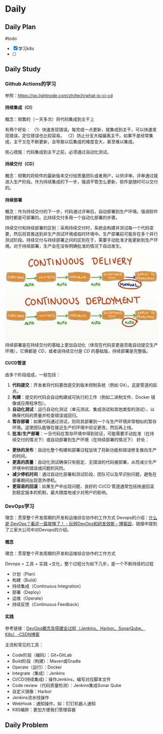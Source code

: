 # Daily
## Daily Plan
#todo
- [x] 学习k8s
- [ ] 
## Daily Study
### Github Actions的学习
参照：https://go.lightnode.com/zh/tech/what-is-ci-cd
#### 持续集成（CI）
概念：频繁的（一天多次）将代码集成到主干上

有两个好处：
（1）快速发现错误。每完成一点更新，就集成到主干，可以快速发现错误，定位错误也比较容易。
（2）防止分支大幅偏离主干。如果不是经常集成，主干又在不断更新，会导致以后集成的难度变大，甚至难以集成。

核心措施：代码集成到主干之前，必须通过自动化测试。

#### 持续交付（CD）
概念：频繁的将软件的最新版本交付给质量团队或者用户，以供评审。评审通过就进入生产阶段。作为持续集成的下一步，强调不管怎么更新，软件是随时可以交付的。

#### 持续部署
概念：作为持续交付的下一步，代码通过评审后，自动部署到生产环境。强调软件随时都是可部署的。比持续交付多用一个自动化部署的步骤。

持续交付和持续部署的区别：采用持续交付时，系统会构建并测试每一个代码变更，然后将其推送到非生产测试环境或临时环境中。生产部署前可能存在多个并行测试阶段。持续交付与持续部署之间的区别在于，需要手动批准才能更新到生产环境。对于持续部署，生产会在没有明确批准的情况下自动发生。
![](attachments/Pasted%20image%2020250503210640.png)
持续部署是在持续交付的基础上更加自动化（体现在代码变更是否能自动提交生产环境），它俩都是 _CD_，或者说持续交付是 _CD_ 的基础版，持续部署是完整版。

#### CI/CD管道
由多个阶段组成，一般包括：
1. **代码提交**：开发者将代码更改提交到版本控制系统（例如 Git）。这是管道的起点。
2. **构建**：提交的代码会自动构建成可执行的工件（例如二进制文件、Docker 镜像或应用程序包）。
3. **自动化测试**：运行自动化测试（单元测试、集成测试和其他类型的测试），以确保代码的质量并检查错误或回归。
4. **暂存部署**：如果代码通过测试，则将其部署到一个与生产环境非常相似的暂存环境。这使团队能够在接近生产的环境中验证更改，然后再上线。
5. **批准/生产部署**：一旦代码在暂存环境中得到验证，可能需要手动批准（在持续交付的情况下）或自动部署到生产环境（在持续部署的情况下）
好处：
- **更快的发布**：自动化整个构建和部署过程加快了将新功能和错误修复推向生产的时间。
- **更高的质量**：自动化测试确保只有稳定、无错误的代码被部署，从而减少生产环境中的错误或问题的风险。
- **减少停机时间**：通过自动化部署和测试阶段，团队可以及早识别问题，避免在部署期间出现意外停机。
- **更容易的回滚**：如果生产中出现问题，良好的 CI/CD 管道通常包括快速回滚到稳定版本的机制，最大限度地减少对用户的影响。

### DevOps学习
理念：贯穿整个开发周期的开发和运维综合协作的工作方式
Devops的介绍：[什么是 DevOps？看这一篇就够了！ - 玩转DevOps和研发效能 - 博客园](https://www.cnblogs.com/DevLake-DevStream/p/what-is-devops.html)，链接中提到了三家大公司中对Devops的介绍。

#### 概念
理念：贯穿整个开发周期的开发和运维综合协作的工作方式

Devops = 工具 + 实践 +文化，整个过程分为如下几步，是一个不断持续的过程
- 计划（Plan）
- 构建（Build）
- 持续集成（Continuous Integration）
- 部署（Deploy）
- 运维（Operate）
- 持续反馈（Continuous Feedback）
#### 实践
参考链接：[DevOps概念及搭建全过程（Jenkins、Harbor、SonarQube、K8s）-CSDN博客](https://blog.csdn.net/weixin_45565886/article/details/129763344)

主流和常见的工具：
- Code阶段（编码）：Git+GitLab
- Build阶段（构建）：Maven或Gradle
- Operate（运行）：Docker
- Integrate（集成）：Jenkins
- CI/CD(持续集成)：操作Jenkins，编写对应脚本文件
- Code review（代码质量检测）：Jenkins集成Sonar Qube
- 自定义镜像：Harbor
- Jenkins流水线操作
- WebHook：通知操作，如：钉钉机器人通知
- K8S编排：更加方便我们管理容器

## Daily Problem